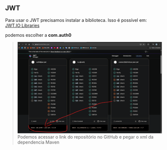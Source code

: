 ## JWT

Para usar o JWT precisamos instalar a biblioteca. Isso é possível em: [JWT.IO Libraries](https://jwt.io/libraries)

podemos escolher a **com.auth0** 

> ![1](./readme/1.png)
> Podemos acessar o link do repositório no GitHub e pegar o xml da dependencia Maven



